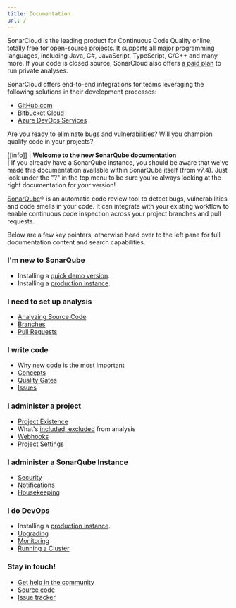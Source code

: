 ```yaml
---
title: Documentation
url: /
---
```


<!-- sonarcloud -->

SonarCloud is the leading product for Continuous Code Quality online, totally free for open-source projects. It supports all major programming languages, including Java, C#, JavaScript, TypeScript, C/C++ and many more. If your code is closed source, SonarCloud also offers [a paid plan](/sonarcloud-pricing/) to run private analyses.

SonarCloud offers end-to-end integrations for teams leveraging the following solutions in their development processes:

* [GitHub.com](/integrations/github/)
* [Bitbucket Cloud](/integrations/bitbucketcloud/)
* [Azure DevOps Services](/integrations/vsts/)

Are you ready to eliminate bugs and vulnerabilities? Will you champion quality code in your projects?

<!-- /sonarcloud -->
<!-- static -->

[[info]]
| **Welcome to the new SonarQube documentation**  
| If you already have a SonarQube instance, you should be aware that we've made this documentation available within SonarQube itself (from v7.4). Just look under the "?" in the top menu to be sure you're always looking at the right documentation for _your_ version!
<!-- /static -->
<!-- sonarqube -->

[SonarQube](http://www.sonarqube.org/)® is an automatic code review tool to detect bugs, vulnerabilities and code smells in your code. It can integrate with your existing workflow to enable continuous code inspection across your project branches and pull requests.

Below are a few key pointers, otherwise head over to the left pane for full documentation content and search capabilities.

### I'm new to SonarQube
* Installing a [quick demo version](/setup/get-started-2-minutes/).
* Installing a [production instance](/setup/install-server/).

### I need to set up analysis
* [Analyzing Source Code](/analysis/overview/)
* [Branches](/branches/overview/)
* [Pull Requests](/analysis/pull-request/)

### I write code
* Why [new code](/user-guide/fixing-the-water-leak/) is the most important
* [Concepts](/user-guide/concepts/)
* [Quality Gates](/user-guide/quality-gates/)
* [Issues](/user-guide/issues/)

### I administer a project
* [Project Existence](/project-administration/project-existence/)
* What's [included, excluded](/project-administration/narrowing-the-focus/) from analysis 
* [Webhooks](/project-administration/webhooks/)
* [Project Settings](/project-administration/project-settings/)

### I administer a SonarQube Instance
* [Security](/instance-administration/security/)
* [Notifications](/instance-administration/notifications/)
* [Housekeeping](/instance-administration/housekeeping/)

### I do DevOps
* Installing a [production instance](/setup/install-server/).
* [Upgrading](/setup/upgrading/)
* [Monitoring](/instance-administration/monitoring/)
* [Running a Cluster](/setup/operate-cluster/)

### Stay in touch!
* [Get help in the community](https://www.sonarqube.org/community/)
* [Source code](https://github.com/SonarSource)
* [Issue tracker](https://jira.sonarsource.com/)

<!-- /sonarqube -->

